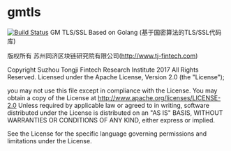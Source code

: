 # gmtls
[![Build Status](https://www.travis-ci.org/jxu86/gmtls.svg?branch=develop)](https://www.travis-ci.org/jxu86/gmtls)
GM TLS/SSL Based on Golang (基于国密算法的TLS/SSL代码库)


版权所有 苏州同济区块链研究院有限公司(http://www.tj-fintech.com)

Copyright Suzhou Tongji Fintech Research Institute 2017 All Rights Reserved.
Licensed under the Apache License, Version 2.0 (the "License");

you may not use this file except in compliance with the License.
You may obtain a copy of the License at
     http://www.apache.org/licenses/LICENSE-2.0
Unless required by applicable law or agreed to in writing, software distributed under the License is distributed on an "AS IS" BASIS, WITHOUT WARRANTIES OR CONDITIONS OF ANY KIND, either express or implied.

See the License for the specific language governing permissions and limitations under the License.

